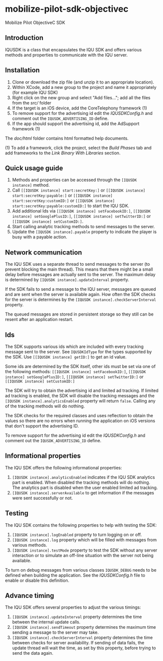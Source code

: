 # mobilize-pilot-sdk-objectivec
Mobilize Pilot ObjectiveC SDK

## Introduction

IQUSDK is a class that encapsulates the IQU SDK and offers various methods and properties to communicate with the IQU server.

## Installation

1. Clone or download the zip file (and unzip it to an appropriate location).
2. Within XCode, add a new group to the project and name it appropriately (for example IQU SDK)
3. Right click on the new group and select "Add files..."; add all the files from the *src/* folder 
4. If the target is an iOS device, add the CoreTelephony framework (1)
5. To remove support for the advertising id edit the *IQUSDKConfig.h* and comment out the `IQUSDK_ADVERTISING_ID` define.
6. If the app should support the advertising id, add the AdSupport framework (1)

The *doc/html* folder contains html formatted help documents.

(1) To add a framework, click the project, select the *Build Phases* tab and add frameworks to the *Link Binary With Libraries* section.

## Quick usage guide

1. Methods and properties can be accessed through the `[IQUSDK instance]` method.
2. Call `[[IQUSDK instance] start:secretKey:]` or `[[IQUSDK instance] start:secretKey:payable:]` or 
   `[[IQUSDK instance] start:secretKey:customID:]` or `[[IQUSDK instance] start:secretKey:payable:customID:]` to start the IQU SDK.
3. Add additional Ids via `[[IQUSDK instance] setFacebookID:]`, `[[IQUSDK instance] setGooglePlusID:]`, `[[IQUSDK instance] setTwitterID:]` or `[[IQUSDK instance] setCustomID:]`.
4. Start calling analytic tracking methods to send messages to the server.
5. Update the `[IQUSDK instance].payable` property to indicate the player is busy with a payable action.

## Network communication

The IQU SDK uses a separate thread to send messages to the server (to prevent blocking the main thread). This means that there might be a small delay
before messages are actually sent to the server. The maximum delay is determined by `[IQUSDK instance].updateInterval` property.

If the SDK fails to send a message to the IQU server, messages are queued and are sent when the server is available again. 
How often the SDK checks for the server is determines by the `[IQUSDK instance].checkServerInterval` property.

The queued messages are stored in persistent storage so they still can be resent after an application restart.

## Ids

The SDK supports various ids which are included with every tracking message sent to the server. See `IQUSDKIdType` for the types supported
by the SDK. Use `[[IQUSDK instance] getID:]` to get an id value.

Some ids are determined by the SDK itself, other ids must be set via one of
the following methods: `[[IQUSDK instance] setFacebookID:]`, `[[IQUSDK instance] setGooglePlusID:]`, `[[IQUSDK instance] setTwitterID:]` or `[[IQUSDK instance] setCustomID:]`

The SDK will try to obtain the advertising id and limited ad tracking. If limited ad tracking is enabled, the SDK will disable the tracking messages
and the `[IQUSDK instance].analyticsEnabled` property will return `false`. Calling any of the tracking methods will do nothing.

The SDK checks for the required classes and uses reflection to obtain the values so there are no errors when running the application on iOS versions 
that don't support the advertising ID.

To remove support for the advertising id edit the *IQUSDKConfig.h* and comment out the `IQUSDK_ADVERTISING_ID` define.

## Informational properties

The IQU SDK offers the following informational properties:

1. `[IQUSDK instance].analyticsEnabled` indicates if the IQU SDK analytics part is enabled. When disabled the tracking methods will do nothing.
   The analytics part is disabled when the user enabled limited ad tracking.
2. `[IQUSDK instance].serverAvailable` to get information if the messages were sent successfully or not.

## Testing

The IQU SDK contains the following properties to help with testing the SDK:

1. `[IQUSDK instance].logEnabled` property to turn logging on or off.
2. `[IQUSDK instance].log` property which will be filled with messages from various methods.
3. `[IQUSDK instance].testMode` property to test the SDK without any server interaction or to simulate an off-line situation 
   with the server not being available.
  
To turn on debug messages from various classes `IQUSDK_DEBUG` needs to be defined when building the application. See the *IQUSDKConfig.h* file to enable 
or disable this definition.

## Advance timing

The IQU SDK offers several properties to adjust the various timings:

 1. `[IQUSDK instance].updateInterval` property determines the time between the internal update calls.
 2. `[IQUSDK instance].sendTimeout` property determines the maximum time sending a message to the server may take.
 3. `[IQUSDK instance].checkServerInterval` property determines the time between checks for server availability. If sending of data fails, 
    the update thread  will wait the time, as set by this property, before trying to send the data again.
 
